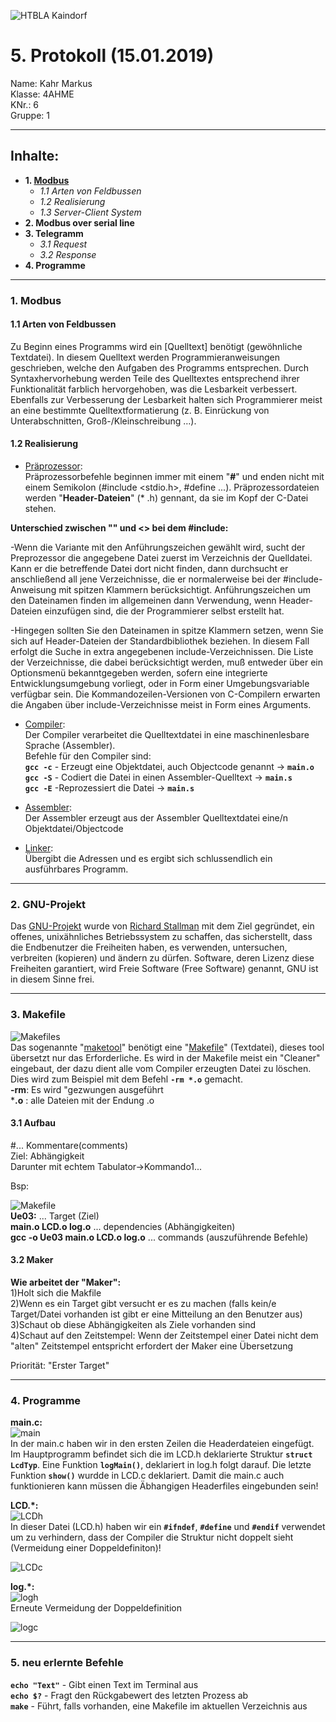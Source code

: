 ![HTBLA Kaindorf](https://upload.wikimedia.org/wikipedia/commons/thumb/3/30/HTL_Kaindorf_Logo.svg/1200px-HTL_Kaindorf_Logo.svg.png)
# 5. Protokoll (15.01.2019)
Name: Kahr Markus  
Klasse: 4AHME  
KNr.: 6  
Gruppe: 1  
___

## Inhalte:  

* **1. [Modbus](#1.-Modbus)**  
  * *1.1 Arten von Feldbussen*
  * *1.2 Realisierung*
  * *1.3 Server-Client System*
* **2. Modbus over serial line**
* **3. Telegramm**
   * *3.1 Request*  
   * *3.2 Response*  
* **4. Programme**

 
___
  
### 1. Modbus

  


#### 1.1 Arten von Feldbussen
  
  Zu Beginn eines Programms wird ein [Quelltext] benötigt (gewöhnliche Textdatei).
  In diesem Quelltext werden Programmieranweisungen geschrieben, welche den Aufgaben des Programms entsprechen.
  Durch Syntaxhervorhebung werden Teile des Quelltextes entsprechend ihrer Funktionalität farblich hervorgehoben, was die Lesbarkeit
  verbessert. Ebenfalls zur Verbesserung der Lesbarkeit halten sich Programmierer meist an eine bestimmte Quelltextformatierung
  (z. B. Einrückung von Unterabschnitten, Groß-/Kleinschreibung …). 

#### 1.2 Realisierung

* [Präprozessor]:   
Präprozessorbefehle beginnen immer mit einem "**#**" und enden nicht mit einem Semikolon (#include <stdio.h>, #define ...). Präprozessordateien werden "**Header-Dateien**" (* .h) gennant, da sie im Kopf der C-Datei stehen.  
  
**Unterschied zwischen "" und <> bei dem #include:**  
  
-Wenn die Variante mit den Anführungszeichen gewählt wird, sucht der Preprozessor die angegebene Datei zuerst im Verzeichnis der Quelldatei. Kann er die betreffende Datei dort nicht finden, dann durchsucht er anschließend all jene Verzeichnisse, die er normalerweise bei der #include-Anweisung mit spitzen Klammern berücksichtigt. Anführungszeichen um den Dateinamen finden im allgemeinen dann Verwendung, wenn Header-Dateien einzufügen sind, die der Programmierer selbst erstellt hat.  
  
-Hingegen sollten Sie den Dateinamen in spitze Klammern setzen, wenn Sie sich auf Header-Dateien der Standardbibliothek beziehen. In diesem Fall erfolgt die Suche in extra angegebenen include-Verzeichnissen. Die Liste der Verzeichnisse, die dabei berücksichtigt werden, muß entweder über ein Optionsmenü bekanntgegeben werden, sofern eine integrierte Entwicklungsumgebung vorliegt, oder in Form einer Umgebungsvariable verfügbar sein. Die Kommandozeilen-Versionen von C-Compilern erwarten die Angaben über include-Verzeichnisse meist in Form eines Arguments.

* [Compiler]:  
Der Compiler verarbeitet die Quelltextdatei in eine maschinenlesbare Sprache (Assembler).  
Befehle für den Compiler sind:  
**``gcc -c``** - Erzeugt eine Objektdatei, auch Objectcode genannt -> **``main.o``**  
**```gcc -S```** - Codiert die Datei in einen Assembler-Quelltext -> **``main.s``**  
**``gcc -E``** -Reprozessiert die Datei -> **``main.s``**  
  
* [Assembler]:  
Der Assembler erzeugt aus der Assembler Quelltextdatei eine/n Objektdatei/Objectcode  
  
* [Linker]:  
Übergibt die Adressen und es ergibt sich schlussendlich ein ausführbares Programm.  

___

### 2. GNU-Projekt

Das [GNU-Projekt] wurde von [Richard Stallman] mit dem Ziel gegründet, ein offenes, unixähnliches Betriebssystem zu schaffen, das sicherstellt, dass die Endbenutzer die Freiheiten haben, es verwenden, untersuchen, verbreiten (kopieren) und ändern zu dürfen. Software, deren Lizenz diese Freiheiten garantiert, wird Freie Software (Free Software) genannt, GNU ist in diesem Sinne frei.
___
### 3. Makefile

![Makefiles](http://new.c-howto.de/wp-content/uploads/2017/04/Makefiles.gif)  
Das sogenannte "[maketool]" benötigt eine "[Makefile]" (Textdatei), dieses tool übersetzt nur das Erforderliche. Es wird in der Makefile meist ein "Cleaner" eingebaut, der dazu dient alle vom Compiler erzeugten Datei zu löschen. Dies wird zum Beispiel mit dem Befehl **``-rm *.o``** gemacht.  
**-rm**: Es wird "gezwungen ausgeführt  
***.o** : alle Dateien mit der Endung .o  


#### 3.1 Aufbau

#... Kommentare(comments)  
Ziel: Abhängigkeit  
Darunter mit echtem Tabulator->Kommando1...  
  
Bsp:  

![Makefile](https://github.com/HTLMechatronics/m15-la1-sx/blob/kahmam15/Makefile.jpg)  
**Ue03:** ... Target (Ziel)  
**main.o LCD.o log.o** ... dependencies (Abhängigkeiten)  
**gcc -o Ue03 main.o LCD.o log.o** ... commands (auszuführende Befehle)  

#### 3.2 Maker

**Wie arbeitet der "Maker":**  
1)Holt sich die Makfile  
2)Wenn es ein Target gibt versucht er es zu machen (falls kein/e Target/Datei vorhanden ist gibt er eine Mitteilung an den 
Benutzer aus)  
3)Schaut ob diese Abhängigkeiten als Ziele vorhanden sind  
4)Schaut auf den Zeitstempel: Wenn der Zeitstempel einer Datei nicht dem "alten" Zeitstempel entspricht erfordert der Maker eine Übersetzung  
  
Priorität: "Erster Target"  



___
### 4. Programme

**main.c:**  
![main](https://github.com/HTLMechatronics/m15-la1-sx/blob/kahmam15/main_c.jpg)  
In der main.c haben wir in den ersten Zeilen die Headerdateien eingefügt. Im Hauptprogramm befindet sich die im LCD.h deklarierte Struktur **```struct LcdTyp```**. Eine Funktion **```logMain()```**, deklariert in log.h folgt darauf. Die letzte Funktion **```show()```** wurdde in LCD.c deklariert. Damit die main.c auch funktionieren kann müssen die Äbhangigen Headerfiles eingebunden sein!  
  
**LCD.*:**  
![LCDh](https://github.com/HTLMechatronics/m15-la1-sx/blob/kahmam15/LCD_h.jpg)  
In dieser Datei (LCD.h) haben wir ein **```#ifndef```**, **```#define```** und **```#endif```** verwendet um zu verhindern, dass der Compiler die Struktur nicht doppelt sieht (Vermeidung einer Doppeldefiniton)!  
  
![LCDc](https://github.com/HTLMechatronics/m15-la1-sx/blob/kahmam15/LCD_c.jpg)  
  
**log.*:**  
![logh](https://github.com/HTLMechatronics/m15-la1-sx/blob/kahmam15/log_h.jpg)  
Erneute Vermeidung der Doppeldefinition
  
![logc](https://github.com/HTLMechatronics/m15-la1-sx/blob/kahmam15/log_c.jpg)  

___
### 5. neu erlernte Befehle

**```echo "Text"```** - Gibt einen Text im Terminal aus  
**```echo $?```** - Fragt den Rückgabewert des letzten Prozess ab  
**```make```** - Führt, falls vorhanden, eine Makefile im aktuellen Verzeichnis aus  


[Präprozessor]: https://de.wikipedia.org/wiki/C-Pr%C3%A4prozessor
[Compiler]: https://de.wikipedia.org/wiki/Compiler
[Assembler]: https://de.wikipedia.org/wiki/Assembler_(Informatik)
[Linker]: https://de.wikipedia.org/wiki/Linker_(Computerprogramm)
[GNU-Projekt]: https://de.wikipedia.org/wiki/GNU-Projekt
[Richard Stallman]:https://de.wikipedia.org/wiki/Richard_Stallman
[maketool]:https://de.wikipedia.org/wiki/Make
[Makefile]:http://www.c-howto.de/tutorial/makefiles/
